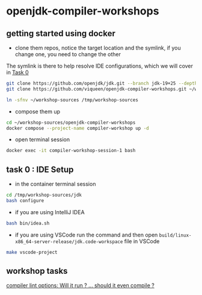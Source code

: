# openjdk-compiler-workshops

## getting started using docker

- clone them repos, notice the target location and the symlink, if you change one, you need to change the other

The symlink is there to help resolve IDE configurations, which we will cover in [Task 0](#task-0--ide-setup)

```bash
git clone https://github.com/openjdk/jdk.git --branch jdk-19+25 --depth 1 --no-tags ~/workshop-sources/jdk
git clone https://github.com/viqueen/openjdk-compiler-workshops.git ~/workshop-sources/openjdk-compiler-workshops

ln -sfnv ~/workshop-sources /tmp/workshop-sources
```

- compose them up

```bash
cd ~/workshop-sources/openjdk-compiler-workshops
docker compose --project-name compiler-workshop up -d
```

- open terminal session

```bash
docker exec -it compiler-workshop-session-1 bash
```

## task 0 : IDE Setup

- in the container terminal session

```bash
cd /tmp/workshop-sources/jdk
bash configure
```

- if you are using IntelliJ IDEA
```bash
bash bin/idea.sh
```

- if you are using VSCode run the command and then open `build/linux-x86_64-server-release/jdk.code-workspace` file in VSCode
```bash
make vscode-project
```


## workshop tasks

[compiler lint options: Will it run ? ... should it even compile ?](compiler-lint-options/README.md)
